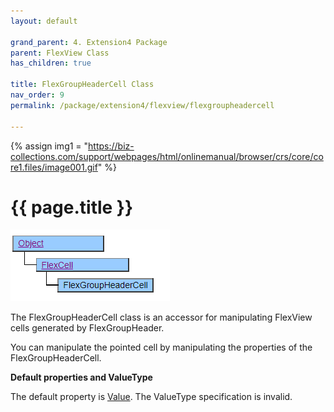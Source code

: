 ```yaml
---
layout: default

grand_parent: 4. Extension4 Package
parent: FlexView Class
has_children: true

title: FlexGroupHeaderCell Class
nav_order: 9
permalink: /package/extension4/flexview/flexgroupheadercell

---
```

{% assign img1 = "https://biz-collections.com/support/webpages/html/onlinemanual/browser/crs/core/core1.files/image001.gif" %}


# {{ page.title }}

<a href="/img/Package/Ext4-FlexView-FlexGroupHeaderCell.PNG" target="_blank">
<img src="/img/Package/Ext4-FlexView-FlexGroupHeaderCell.PNG" alt="login image"></a>


The FlexGroupHeaderCell class is an accessor for manipulating FlexView cells generated by FlexGroupHeader.

You can manipulate the pointed cell by manipulating the properties of the FlexGroupHeaderCell.

**Default properties and ValueType**<br>

The default property is <a href="/package/extension4/flexview/flexcell/properties/value">Value</a>. The ValueType specification is invalid.

